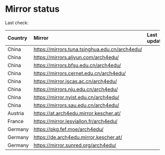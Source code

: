 <script src="./time.js"></script>
# Mirror status
Last check: <script type="text/javascript">localize(1732585825.3925602);</script>

|Country|Mirror|Last update|
|:------|:-----|:----------|
|China|https://mirrors.tuna.tsinghua.edu.cn/arch4edu/|<script type="text/javascript">localize(1732560123);</script>|
|China|https://mirrors.aliyun.com/arch4edu/|<script type="text/javascript">localize(1732517072);</script>|
|China|https://mirrors.bfsu.edu.cn/arch4edu/|<script type="text/javascript">localize(1732560123);</script>|
|China|https://mirrors.cernet.edu.cn/arch4edu/|<script type="text/javascript">localize(1732560123);</script>|
|China|https://mirror.iscas.ac.cn/arch4edu/|<script type="text/javascript">localize(1732517072);</script>|
|China|https://mirrors.nju.edu.cn/arch4edu/|<script type="text/javascript">localize(1732517072);</script>|
|China|https://mirror.nyist.edu.cn/arch4edu/|<script type="text/javascript">localize(1732517072);</script>|
|China|https://mirrors.sau.edu.cn/arch4edu/|<script type="text/javascript">localize(1729319991);</script>|
|Austria|https://at.arch4edu.mirror.kescher.at/|<script type="text/javascript">localize(1732560123);</script>|
|France|https://mirror.lesviallon.fr/arch4edu/|<script type="text/javascript">localize(1732560123);</script>|
|Germany|https://pkg.fef.moe/arch4edu/|<script type="text/javascript">localize(1732560123);</script>|
|Germany|https://de.arch4edu.mirror.kescher.at/|<script type="text/javascript">localize(1732560123);</script>|
|Germany|https://mirror.sunred.org/arch4edu/|<script type="text/javascript">localize(1732560123);</script>|

<script src="./tablefilter/tablefilter.js"></script>
<script src="./table.js"></script>